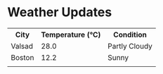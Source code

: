 # Weather Updates

<!-- WEATHER-UPDATE-START -->
<table><tr><th>City</th><th>Temperature (°C)</th><th>Condition</th></tr><tr><td>Valsad</td><td>28.0</td><td>Partly Cloudy</td></tr><tr><td>Boston</td><td>12.2</td><td>Sunny</td></tr><tr><td></td><td></td><td></td></tr></table>
<!-- WEATHER-UPDATE-END -->
